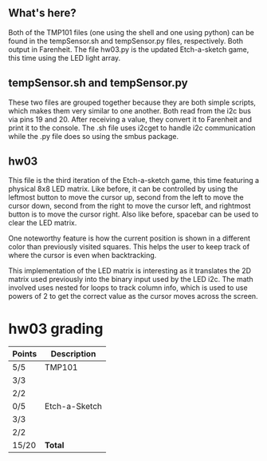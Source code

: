 ## What's here? 
Both of the TMP101 files (one using the shell and one using python) can be 
found in the tempSensor.sh and tempSensor.py files, respectively. Both output 
in Farenheit. The file hw03.py is the updated Etch-a-sketch game, this time
using the LED light array. 

## tempSensor.sh and tempSensor.py
These two files are grouped together because they are both simple scripts, which 
makes them very similar to one another. Both read from the i2c bus via pins 19 
and 20. After receiving a value, they convert it to Farenheit and print it to 
the console. The .sh file uses i2cget to handle i2c communication while the .py
file does so using the smbus package. 

## hw03 
This file is the third iteration of the Etch-a-sketch game, this time featuring 
a physical 8x8 LED matrix. Like before, it can be controlled by using the 
leftmost button to move the  cursor up, second from the left to move the cursor
down, second from the  right to move the cursor left, and rightmost button is 
to move the cursor right. Also like before, spacebar can be used to clear the 
LED matrix. 

One noteworthy feature is how the current position is shown in a different color 
than previously visited squares. This helps the user to keep track of where the
cursor is even when backtracking. 

This implementation of the LED matrix is interesting as it translates the 2D 
matrix used previously into the binary input used by the LED i2c. The math 
involved uses nested for loops to track column info, which is used to use powers
of 2 to get the correct value as the cursor moves across the screen. 

# hw03 grading

| Points      | Description |
| ----------- | ----------- |
|  5/5 | TMP101 
|  3/3 |   | setup.sh
|  2/2 |   | Documentation 
|  0/5 | Etch-a-Sketch | Not Demo'ed - Demo for more credit
|  3/3 |   | setup.sh
|  2/2 |   | Documentation
| 15/20 | **Total**